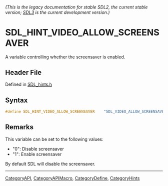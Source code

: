 ###### (This is the legacy documentation for stable SDL2, the current stable version; [SDL3](https://wiki.libsdl.org/SDL3/) is the current development version.)
# SDL_HINT_VIDEO_ALLOW_SCREENSAVER

A variable controlling whether the screensaver is enabled.

## Header File

Defined in [SDL_hints.h](https://github.com/libsdl-org/SDL/blob/SDL2/include/SDL_hints.h)

## Syntax

```c
#define SDL_HINT_VIDEO_ALLOW_SCREENSAVER    "SDL_VIDEO_ALLOW_SCREENSAVER"
```

## Remarks

This variable can be set to the following values:

- "0": Disable screensaver
- "1": Enable screensaver

By default SDL will disable the screensaver.

----
[CategoryAPI](CategoryAPI), [CategoryAPIMacro](CategoryAPIMacro), [CategoryDefine](CategoryDefine), [CategoryHints](CategoryHints)


